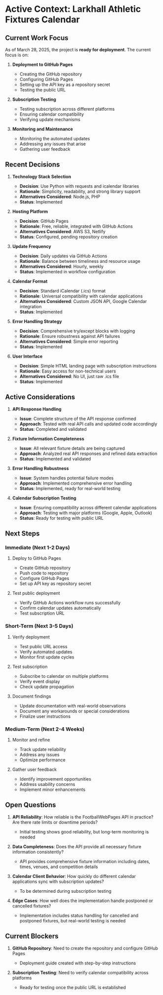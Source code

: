 # Active Context: Larkhall Athletic Fixtures Calendar

## Current Work Focus

As of March 28, 2025, the project is **ready for deployment**. The current focus is on:

1. **Deployment to GitHub Pages**
   - Creating the GitHub repository
   - Configuring GitHub Pages
   - Setting up the API key as a repository secret
   - Testing the public URL

2. **Subscription Testing**
   - Testing subscription across different platforms
   - Ensuring calendar compatibility
   - Verifying update mechanisms

3. **Monitoring and Maintenance**
   - Monitoring the automated updates
   - Addressing any issues that arise
   - Gathering user feedback

## Recent Decisions

1. **Technology Stack Selection**
   - **Decision**: Use Python with requests and icalendar libraries
   - **Rationale**: Simplicity, readability, and strong library support
   - **Alternatives Considered**: Node.js, PHP
   - **Status**: Implemented

2. **Hosting Platform**
   - **Decision**: GitHub Pages
   - **Rationale**: Free, reliable, integrated with GitHub Actions
   - **Alternatives Considered**: AWS S3, Netlify
   - **Status**: Configured, pending repository creation

3. **Update Frequency**
   - **Decision**: Daily updates via GitHub Actions
   - **Rationale**: Balance between timeliness and resource usage
   - **Alternatives Considered**: Hourly, weekly
   - **Status**: Implemented in workflow configuration

4. **Calendar Format**
   - **Decision**: Standard iCalendar (.ics) format
   - **Rationale**: Universal compatibility with calendar applications
   - **Alternatives Considered**: Custom JSON API, Google Calendar integration
   - **Status**: Implemented

5. **Error Handling Strategy**
   - **Decision**: Comprehensive try/except blocks with logging
   - **Rationale**: Ensure robustness against API failures
   - **Alternatives Considered**: Simple error reporting
   - **Status**: Implemented

6. **User Interface**
   - **Decision**: Simple HTML landing page with subscription instructions
   - **Rationale**: Easy access for non-technical users
   - **Alternatives Considered**: No UI, just raw .ics file
   - **Status**: Implemented

## Active Considerations

1. **API Response Handling**
   - **Issue**: Complete structure of the API response confirmed
   - **Approach**: Tested with real API calls and updated code accordingly
   - **Status**: Completed and validated

2. **Fixture Information Completeness**
   - **Issue**: All relevant fixture details are being captured
   - **Approach**: Analyzed real API responses and refined data extraction
   - **Status**: Implemented and validated

3. **Error Handling Robustness**
   - **Issue**: System handles potential failure modes
   - **Approach**: Implemented comprehensive error handling
   - **Status**: Implemented, ready for real-world testing

4. **Calendar Subscription Testing**
   - **Issue**: Ensuring compatibility across different calendar applications
   - **Approach**: Testing with major platforms (Google, Apple, Outlook)
   - **Status**: Ready for testing with public URL

## Next Steps

### Immediate (Next 1-2 Days)

1. Deploy to GitHub Pages
   - Create GitHub repository
   - Push code to repository
   - Configure GitHub Pages
   - Set up API key as repository secret

2. Test public deployment
   - Verify GitHub Actions workflow runs successfully
   - Confirm calendar updates automatically
   - Test subscription URL

### Short-Term (Next 3-5 Days)

1. Verify deployment
   - Test public URL access
   - Verify automated updates
   - Monitor first update cycles

2. Test subscription
   - Subscribe to calendar on multiple platforms
   - Verify event display
   - Check update propagation

3. Document findings
   - Update documentation with real-world observations
   - Document any workarounds or special considerations
   - Finalize user instructions

### Medium-Term (Next 2-4 Weeks)

1. Monitor and refine
   - Track update reliability
   - Address any issues
   - Optimize performance

2. Gather user feedback
   - Identify improvement opportunities
   - Address usability concerns
   - Implement minor enhancements

## Open Questions

1. **API Reliability**: How reliable is the FootballWebPages API in practice? Are there rate limits or downtime periods?
   - Initial testing shows good reliability, but long-term monitoring is needed

2. **Data Completeness**: Does the API provide all necessary fixture information consistently?
   - API provides comprehensive fixture information including dates, times, venues, and competition details

3. **Calendar Client Behavior**: How quickly do different calendar applications sync with subscription updates?
   - To be determined during subscription testing

4. **Edge Cases**: How well does the implementation handle postponed or cancelled fixtures?
   - Implementation includes status handling for cancelled and postponed fixtures, but real-world testing is needed

## Current Blockers

1. **GitHub Repository**: Need to create the repository and configure GitHub Pages
   - Deployment guide created with step-by-step instructions

2. **Subscription Testing**: Need to verify calendar compatibility across platforms
   - Ready for testing once the public URL is established
